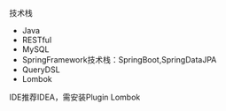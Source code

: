 技术栈
* Java
* RESTful
* MySQL
* SpringFramework技术栈：SpringBoot,SpringDataJPA
* QueryDSL
* Lombok

IDE推荐IDEA，需安装Plugin Lombok